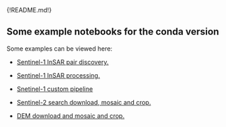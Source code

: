 {!README.md!}


## Some example notebooks for the conda version
Some examples can be viewed here:  

- [Sentinel-1 InSAR pair discovery.](s1-discover-insar-pairs.ipynb)  

- [Sentinel-1 InSAR processing.](s1-easy-tops-insar.ipynb)  

- [Snetinel-1 custom pipeline](s1-custom-pipeline.ipynb)

- [Sentinel-2 search download, mosaic and crop.](discover-and-process-s2.ipynb)  

- [DEM download and mosaic and crop.](download-dem.ipynb)  